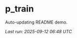 # p_train

Auto-updating README demo.

<!--START_SECTION:status-->
_Last run: 2025-09-12 06:48 UTC_
<!--END_SECTION:status-->


















































































































































































































































































































































































































































































